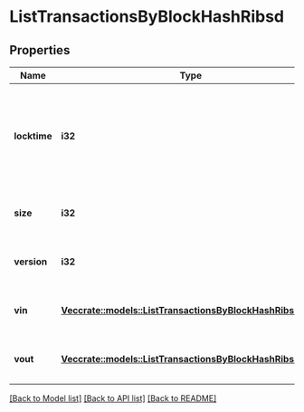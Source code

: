 # ListTransactionsByBlockHashRibsd

## Properties

Name | Type | Description | Notes
------------ | ------------- | ------------- | -------------
**locktime** | **i32** | Represents the time at which a particular transaction can be added to the blockchain. | 
**size** | **i32** | Represents the total size of this transaction. | 
**version** | **i32** | Represents transaction version number. | 
**vin** | [**Vec<crate::models::ListTransactionsByBlockHashRibsdVin>**](ListTransactionsByBlockHashRIBSD_vin.md) | Represents the transaction inputs. | 
**vout** | [**Vec<crate::models::ListTransactionsByBlockHashRibsdVout>**](ListTransactionsByBlockHashRIBSD_vout.md) | Represents the transaction outputs. | 

[[Back to Model list]](../README.md#documentation-for-models) [[Back to API list]](../README.md#documentation-for-api-endpoints) [[Back to README]](../README.md)


